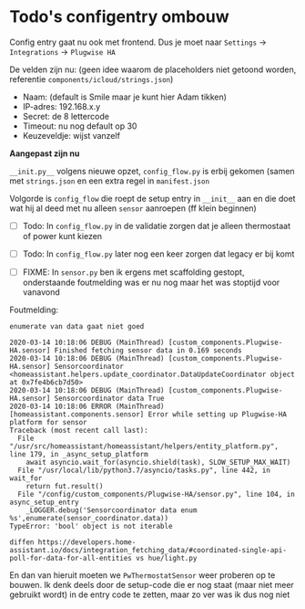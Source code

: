 # Todo's configentry ombouw

Config entry gaat nu ook met frontend. Dus je moet naar `Settings` -> `Integrations` -> `Plugwise HA`

De velden zijn nu: (geen idee waarom de placeholders niet getoond worden, referentie `components/icloud/strings.json`)

 - Naam: (default is Smile maar je kunt hier Adam tikken)
 - IP-adres: 192.168.x.y
 - Secret: de 8 lettercode
 - Timeout: nu nog default op 30
 - Keuzeveldje: wijst vanzelf

**Aangepast zijn nu**

`__init.py__` volgens nieuwe opzet, `config_flow.py` is erbij gekomen (samen met `strings.json` en een extra regel in `manifest.json`

Volgorde is `config_flow` die roept de setup entry in `__init__` aan en die doet wat hij al deed met nu alleen `sensor` aanroepen (ff klein beginnen)

 - [ ] Todo: In `config_flow.py` in de validatie zorgen dat je alleen thermostaat of power kunt kiezen
 - [ ] Todo: In `config_flow.py` later nog een keer zorgen dat legacy er bij komt

 - [ ] FIXME: In `sensor.py` ben ik ergens met scaffolding gestopt, onderstaande foutmelding was er nu nog maar het was stoptijd voor vanavond

Foutmelding:

```
enumerate van data gaat niet goed

2020-03-14 10:18:06 DEBUG (MainThread) [custom_components.Plugwise-HA.sensor] Finished fetching sensor data in 0.169 seconds
2020-03-14 10:18:06 DEBUG (MainThread) [custom_components.Plugwise-HA.sensor] Sensorcoordinator <homeassistant.helpers.update_coordinator.DataUpdateCoordinator object at 0x7fe4b6cb7d50>
2020-03-14 10:18:06 DEBUG (MainThread) [custom_components.Plugwise-HA.sensor] Sensorcoordinator data True
2020-03-14 10:18:06 ERROR (MainThread) [homeassistant.components.sensor] Error while setting up Plugwise-HA platform for sensor
Traceback (most recent call last):
  File "/usr/src/homeassistant/homeassistant/helpers/entity_platform.py", line 179, in _async_setup_platform
    await asyncio.wait_for(asyncio.shield(task), SLOW_SETUP_MAX_WAIT)
  File "/usr/local/lib/python3.7/asyncio/tasks.py", line 442, in wait_for
    return fut.result()
  File "/config/custom_components/Plugwise-HA/sensor.py", line 104, in async_setup_entry
    _LOGGER.debug('Sensorcoordinator data enum %s',enumerate(sensor_coordinator.data))
TypeError: 'bool' object is not iterable

diffen https://developers.home-assistant.io/docs/integration_fetching_data/#coordinated-single-api-poll-for-data-for-all-entities vs hue/light.py

```

En dan van hieruit moeten we `PwThermostatSensor` weer proberen op te bouwen. Ik denk deels door de setup-code die er nog staat (maar niet meer gebruikt wordt) in de entry code te zetten, maar zo ver was ik dus nog niet

